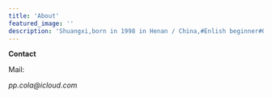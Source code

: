 ```yaml
---
title: 'About'
featured_image: ''
description: 'Shuangxi,born in 1998 in Henan / China,#Enlish beginner#Over Watch player'
---
```


**Contact**

Mail:

_pp.cola@icloud.com_

